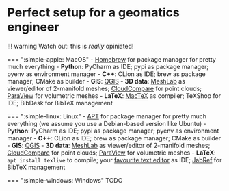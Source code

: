 
# Perfect setup for a geomatics engineer


!!! warning
    Watch out: this is *really* opiniated!


=== ":simple-apple: MacOS"
    - [Homebrew](https://brew.sh/) for package manager for pretty much everything
    - **Python**: PyCharm as IDE; pypi as package manager; pyenv as environment manager
    - **C++**: CLion as IDE; brew as package manager; CMake as builder
    - **GIS**: [QGIS](https://www.qgis.org/en/site/forusers/download.html)
    - **3D data**: [MeshLab](https://www.meshlab.net/) as viewer/editor of 2-manifold meshes; [CloudCompare](https://www.cloudcompare.org/) for point clouds; [ParaView](https://www.paraview.org/) for volumetric meshes
    - **LaTeX**: [MacTeX](https://www.tug.org/mactex/mactex-download.html) as compiler; TeXShop for IDE; BibDesk for BibTeX management

=== ":simple-linux: Linux"
    - [APT](https://en.wikipedia.org/wiki/APT_(software)) for package manager for pretty much everything (we assume you use a Debian-based version like Ubuntu)
    - **Python**: PyCharm as IDE; pypi as package manager; pyenv as environment manager
    - **C++**: CLion as IDE; brew as package manager; CMake as builder
    - **GIS**: [QGIS](https://www.qgis.org/en/site/forusers/download.html)
    - **3D data**: [MeshLab](https://www.meshlab.net/) as viewer/editor of 2-manifold meshes; [CloudCompare](https://www.cloudcompare.org/) for point clouds; [ParaView](https://www.paraview.org/) for volumetric meshes
    - **LaTeX**: `apt install texlive` to compile; your [favourite text editor](/computer/bestsoftware/) as IDE; [JabRef](https://www.jabref.org/) for BibTeX management

=== ":simple-windows: Windows"
    TODO
